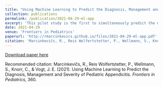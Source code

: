 ```yaml
---
title: "Using Machine Learning to Predict the Diagnosis, Management and Severity of Pediatric Appendicitis"
collection: publications
permalink: /publication/2021-04-29-ml-app
excerpt: 'This pilot study is the first to simultaneously predict the diagnosis, management, and severity of the disease in children with suspected appendicitis. We present the first ML model for appendicitis that was deployed as an open access easy-to-use online tool.'
date: 2021-04-29
venue: 'Frontiers in Pediatrics'
paperurl: 'http://rmarcinkevics.github.io/files/2021-04-29-ml-app.pdf'
citation: 'Marcinkevičs, R., Reis Wolfertstetter, P., Wellmann, S., Knorr, C., & Vogt, J. E. (2021). Using Machine Learning to Predict the Diagnosis, Management and Severity of Pediatric Appendicitis. <i>Frontiers in Pediatrics</i>, 360.'
---
```

[Download paper here](http://rmarcinkevics.github.io/files/2021-04-29-ml-app.pdf)

Recommended citation: Marcinkevičs, R., Reis Wolfertstetter, P., Wellmann, S., Knorr, C., & Vogt, J. E. (2021). Using Machine Learning to Predict the Diagnosis, Management and Severity of Pediatric Appendicitis. <i>Frontiers in Pediatrics</i>, 360.
